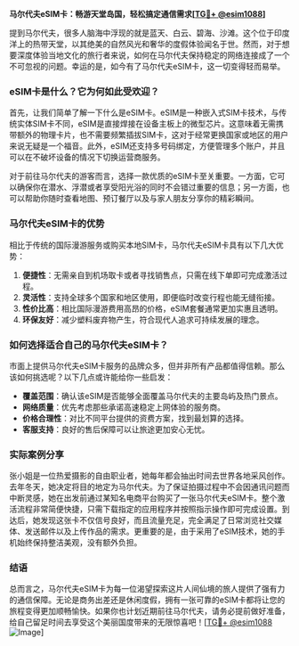 **马尔代夫eSIM卡：畅游天堂岛国，轻松搞定通信需求[[TG💪+ @esim1088](https://t.me/s/esim1088)]**

提到马尔代夫，很多人脑海中浮现的就是蓝天、白云、碧海、沙滩。这个位于印度洋上的热带天堂，以其绝美的自然风光和奢华的度假体验闻名于世。然而，对于想要深度体验当地文化的旅行者来说，如何在马尔代夫保持稳定的网络连接成了一个不可忽视的问题。幸运的是，如今有了马尔代夫eSIM卡，这一切变得轻而易举。

### eSIM卡是什么？它为何如此受欢迎？

首先，让我们简单了解一下什么是eSIM卡。eSIM是一种嵌入式SIM卡技术，与传统实体SIM卡不同，eSIM是直接焊接在设备主板上的微型芯片。这意味着无需携带额外的物理卡片，也不需要频繁插拔SIM卡，这对于经常更换国家或地区的用户来说无疑是一个福音。此外，eSIM还支持多号码绑定，方便管理多个账户，并且可以在不破坏设备的情况下切换运营商服务。

对于前往马尔代夫的游客而言，选择一款优质的eSIM卡至关重要。一方面，它可以确保你在潜水、浮潜或者享受阳光浴的同时不会错过重要的信息；另一方面，也可以帮助你随时查看地图、预订餐厅以及与家人朋友分享你的精彩瞬间。

### 马尔代夫eSIM卡的优势

相比于传统的国际漫游服务或购买本地SIM卡，马尔代夫eSIM卡具有以下几大优势：

1. **便捷性**：无需亲自到机场取卡或者寻找销售点，只需在线下单即可完成激活过程。
2. **灵活性**：支持全球多个国家和地区使用，即便临时改变行程也能无缝衔接。
3. **性价比高**：相比国际漫游费用高昂的价格，eSIM套餐通常更加实惠且透明。
4. **环保友好**：减少塑料废弃物产生，符合现代人追求可持续发展的理念。

### 如何选择适合自己的马尔代夫eSIM卡？

市面上提供马尔代夫eSIM卡服务的品牌众多，但并非所有产品都值得信赖。那么该如何挑选呢？以下几点或许能给你一些启发：

- **覆盖范围**：确认该eSIM是否能够全面覆盖马尔代夫的主要岛屿及热门景点。
- **网络质量**：优先考虑那些承诺高速稳定上网体验的服务商。
- **价格合理性**：对比不同平台提供的资费方案，找到最划算的选择。
- **客服支持**：良好的售后保障可以让旅途更加安心无忧。

### 实际案例分享

张小姐是一位热爱摄影的自由职业者，她每年都会抽出时间去世界各地采风创作。去年冬天，她决定将目的地定为马尔代夫。为了保证拍摄过程中不会因通讯问题而中断灵感，她在出发前通过某知名电商平台购买了一张马尔代夫eSIM卡。整个激活流程非常简便快捷，只需下载指定的应用程序并按照指示操作即可完成设置。到达后，她发现这张卡不仅信号良好，而且流量充足，完全满足了日常浏览社交媒体、发送邮件以及上传作品的需求。更重要的是，由于采用了eSIM技术，她的手机始终保持整洁美观，没有额外负担。

### 结语

总而言之，马尔代夫eSIM卡为每一位渴望探索这片人间仙境的旅人提供了强有力的通信保障。无论是商务出差还是休闲度假，拥有一张可靠的eSIM卡都将让您的旅程变得更加顺畅愉快。如果你也计划近期前往马尔代夫，请务必提前做好准备，给自己留足时间去享受这个美丽国度带来的无限惊喜吧！[[TG💪+ @esim1088](https://t.me/s/esim1088) ![Image](https://i.postimg.cc/4NQfJmqS/Snipaste-2025-05-13-00-14-12.png)]